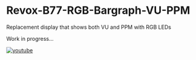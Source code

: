 # Revox-B77-RGB-Bargraph-VU-PPM
Replacement display that shows both VU and PPM with RGB LEDs

Work in progress...

<a href=https://youtu.be/gn2JyQfEoPc>![youtube](https://github.com/user-attachments/assets/0a112416-3309-465c-8ca4-305b8dafb127)</a>




